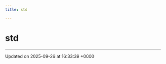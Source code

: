 ```yaml
---
title: std

---
```


# std








-------------------------------

Updated on 2025-09-26 at 16:33:39 +0000